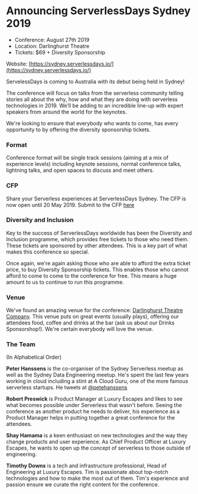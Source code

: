 # Announcing ServerlessDays Sydney 2019


- Conference: August 27th 2019
- Location: Darlinghurst Theatre
- Tickets: $69 + Diversity Sponsorship

Website: [https://sydney.serverlessdays.io/](https://sydney.serverlessdays.io/)

ServelessDays is coming to Australia with its debut being held in Sydney!

The conference will focus on talks from the serverless community telling stories all about the why, how and what they are doing with serverless technologies in 2019. We’ll be adding to an incredible line-up with expert speakers from around the world for the keynotes.

We're looking to ensure that everybody who wants to come, has every opportunity to by offering the diversity sponsorship tickets.

### Format

Conference format will be single track sessions (aiming at a mix of experience levels) including keynote sessions, normal conference talks, lightning talks, and open spaces to discuss and meet others.

### CFP

Share your Serverless experiences at ServerlessDays Sydney. The CFP is now open until 20 May 2019. Submit to the CFP [here](https://www.papercall.io/serverlessdays-sydney)

### Diversity and Inclusion

Key to the success of ServerlessDays worldwide has been the Diversity and Inclusion programme, which provides free tickets to those who need them. These tickets are sponsored by other attendees. This is a key part of what makes this conference so special.

Once again, we're again asking those who are able to afford the extra ticket price, to buy Diversity Sponsorship tickets. This enables those who cannot afford to come to come to the conference for free. This means a huge amount to us to continue to run this programme.

### Venue

We've found an amazing venue for the conference: [Darlinghurst Theatre Company](https://www.darlinghursttheatre.com/). This venue puts on great events (usually plays), offering our attendees food, coffee and drinks at the bar (ask us about our Drinks Sponsorshop!). We're certain everybody will love the venue.

### The Team

(In Alphabetical Order)

__Peter Hanssens__ is the co-organiser of the Sydney Serverless meetup as well as the Sydney Data Engineering meetup. He's spent the last few years working in cloud including a stint at A Cloud Guru, one of the more famous serverless startups. He tweets at [@petehanssens](https://twitter.com/petehanssens)

__Robert Preswick__ is Product Manager at Luxury Escapes and likes to see what becomes possible under Serverless that wasn't before. Seeing the conference as another product he needs to deliver, his experience as a Product Manager helps in putting together a great conference for the attendees.

__Shay Hamama__ is a keen enthusiast on new technologies and the way they change products and user experience. As Chief Product Officer at Luxury Escapes, he wants to open up the concept of serverless to those outside of engineering.

__Timothy Downs__ is a tech and infrastructure professional, Head of Engineering at Luxury Escapes.  Tim is passionate about top-notch technologies and how to make the most out of them. Tim's experience and passion ensure we curate the right content for the conference.

